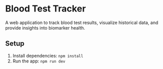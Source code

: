 # Blood Test Tracker

A web application to track blood test results, visualize historical data, and provide insights into biomarker health.

## Setup
1. Install dependencies: `npm install`
2. Run the app: `npm run dev`